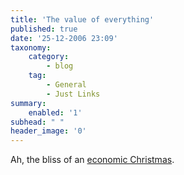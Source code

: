 ```yaml
---
title: 'The value of everything'
published: true
date: '25-12-2006 23:09'
taxonomy:
    category:
        - blog
    tag:
        - General
        - Just Links
summary:
    enabled: '1'
subhead: " "
header_image: '0'
--- 
```


Ah, the bliss of an [economic Christmas](http://www.env-econ.net/2006/12/an_instant_clas.html).
